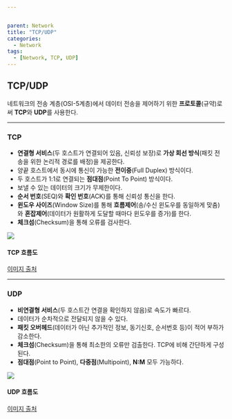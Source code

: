 ```yaml
---


parent: Network
title: "TCP/UDP"
categories:
  - Network
tags:
  - [Network, TCP, UDP]
---
```




## TCP/UDP

네트워크의 전송 계층(OSI-5계층)에서 데이터 전송을 제어하기 위한 **프로토콜**(규약)로써 **TCP**와 **UDP**를 사용한다.

---

### TCP

- **연결형 서비스**(두 호스트가 연결되어 있음, 신뢰성 보장)로 **가상 회선 방식**(패킷 전송을 위한 논리적 경로를 배정)을 제공한다.
- 양끝 호스트에서 동시에 통신이 가능한 **전이중**(Full Duplex) 방식이다.
- 두 호스트가 1:1로 연결되는 **점대점**(Point To Point) 방식이다.
- 보낼 수 있는 데이터의 크기가 무제한이다.
- **순서 번호**(SEQ)와 **확인 번호**(ACK)를 통해 신뢰성 통신을 한다.
- **윈도우 사이즈**(Window Size)를 통해 **흐름제어**(송/수신 윈도우를 동일하게 맞춤)와 **혼잡제어**(데이터가 원활하게 도달할 때마다 윈도우를 증가)를 한다.
- **체크섬**(Checksum)을 통해 오류를 검사한다.

![](https://user-images.githubusercontent.com/18680116/72620250-4be43480-3982-11ea-9fc9-27546b1bd0d6.png)

#### 											TCP 흐름도 

[이미지 출처](https://mangkyu.tistory.com/15)

---

### UDP

- **비연결형 서비스**(두 호스트간 연결을 확인하지 않음)로 속도가 빠르다.
- 데이터가 순차적으로 전달되지 않을 수 있다.
- **패킷 오버헤드**(데이터가 아닌 추가적인 정보, 동기신호, 순서번호 등)이 적어 부하가 감소한다.
- **체크섬**(Checksum)을 통해 최소한의 오류만 검출한다. TCP에 비해 간단하게 구성된다.
- **점대점**(Point to Point), **다중점**(Multipoint), **N:M** 모두 가능하다.

![](https://user-images.githubusercontent.com/18680116/72620275-556d9c80-3982-11ea-8f64-7e405f476d39.png)

#### 											UDP 흐름도 

[이미지 출처](https://mangkyu.tistory.com/15)